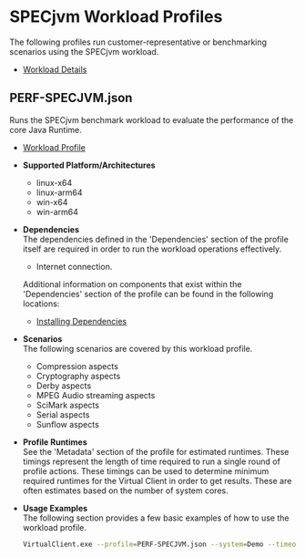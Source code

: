 # SPECjvm Workload Profiles
The following profiles run customer-representative or benchmarking scenarios using the SPECjvm workload.

* [Workload Details](./specjvm.md)  

## PERF-SPECJVM.json
Runs the SPECjvm benchmark workload to evaluate the performance of the core Java Runtime.

* [Workload Profile](https://github.com/microsoft/VirtualClient/blob/main/src/VirtualClient/VirtualClient.Main/profiles/PERF-SPECJVM.json) 

* **Supported Platform/Architectures**
  * linux-x64
  * linux-arm64
  * win-x64
  * win-arm64

* **Dependencies**  
  The dependencies defined in the 'Dependencies' section of the profile itself are required in order to run the workload operations effectively.
  * Internet connection.

  Additional information on components that exist within the 'Dependencies' section of the profile can be found in the following locations:
  * [Installing Dependencies](https://microsoft.github.io/VirtualClient/docs/category/dependencies/)

* **Scenarios**  
  The following scenarios are covered by this workload profile.

  * Compression aspects
  * Cryptography aspects
  * Derby aspects
  * MPEG Audio streaming aspects
  * SciMark aspects
  * Serial aspects
  * Sunflow aspects

* **Profile Runtimes**  
  See the 'Metadata' section of the profile for estimated runtimes. These timings represent the length of time required to run a single round of profile 
  actions. These timings can be used to determine minimum required runtimes for the Virtual Client in order to get results. These are often estimates based on the
  number of system cores. 

* **Usage Examples**  
  The following section provides a few basic examples of how to use the workload profile.

  ``` bash
  VirtualClient.exe --profile=PERF-SPECJVM.json --system=Demo --timeout=1440 --packageStore="{BlobConnectionString|SAS Uri}"
  ```